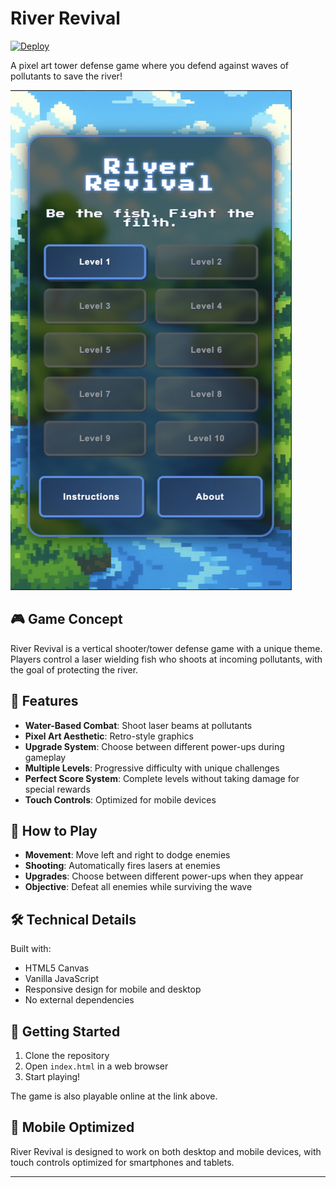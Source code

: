 # River Revival

[![Deploy](https://img.shields.io/badge/Play-Online-blue)](https://miller-william.github.io/lane-defender/)

A pixel art tower defense game where you defend against waves of pollutants to save the river!

![Main Menu](assets/menu.png)

## 🎮 Game Concept

River Revival is a vertical shooter/tower defense game with a unique theme. Players control a laser wielding fish who shoots at incoming pollutants, with the goal of protecting the river.

## 🌊 Features

- **Water-Based Combat**: Shoot laser beams at pollutants
- **Pixel Art Aesthetic**: Retro-style graphics
- **Upgrade System**: Choose between different power-ups during gameplay
- **Multiple Levels**: Progressive difficulty with unique challenges
- **Perfect Score System**: Complete levels without taking damage for special rewards
- **Touch Controls**: Optimized for mobile devices

## 🎯 How to Play

- **Movement**: Move left and right to dodge enemies
- **Shooting**: Automatically fires lasers at enemies
- **Upgrades**: Choose between different power-ups when they appear
- **Objective**: Defeat all enemies while surviving the wave

## 🛠️ Technical Details

Built with:
- HTML5 Canvas
- Vanilla JavaScript
- Responsive design for mobile and desktop
- No external dependencies

## 🚀 Getting Started

1. Clone the repository
2. Open `index.html` in a web browser
3. Start playing!

The game is also playable online at the link above.

## 📱 Mobile Optimized

River Revival is designed to work on both desktop and mobile devices, with touch controls optimized for smartphones and tablets.

---
